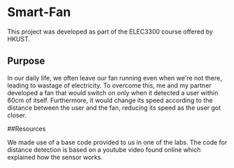 # Smart-Fan

This project was developed as part of the ELEC3300 course offered by HKUST. 

## Purpose

In our daily life, we often leave our fan running even when we're not there, leading to wastage of electricity. To overcome this, 
me and my partner developed a fan that would switch on only when it detected a user within 60cm of itself. Furthermore, it would change
its speed according to the distance between the user and the fan, reducing its speed as the user got closer.

##Resources

We made use of a base code provided to us in one of the labs. The code for distance detection is based on a youtube video found online 
which explained how the sensor works.
